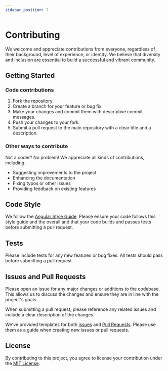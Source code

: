 ```yaml
---
sidebar_position: 7
---
```


# Contributing

We welcome and appreciate contributions from everyone, regardless of their
background, level of experience, or identity. We believe that diversity and
inclusion are essential to build a successful and vibrant community.

## Getting Started

### Code contributions

1. Fork the repository.
2. Create a branch for your feature or bug fix.
3. Make your changes and commit them with descriptive commit messages.
4. Push your changes to your fork.
5. Submit a pull request to the main repository with a clear title and a description.

### Other ways to contribute

Not a coder? No problem! We appreciate all kinds of contributions, including:

- Suggesting improvements to the project
- Enhancing the documentation
- Fixing typos or other issues
- Providing feedback on existing features

## Code Style

We follow the [Angular Style Guide](https://angular.io/guide/styleguide). Please
ensure your code follows this style guide and the overall and that your code
builds and passes tests before submitting a pull request.

## Tests

Please include tests for any new features or bug fixes. All tests should pass
before submitting a pull request.

## Issues and Pull Requests

Please open an issue for any major changes or additions to the codebase. This
allows us to discuss the changes and ensure they are in line with the project's goals.

When submitting a pull request, please reference any related issues and include
a clear description of the changes.

We've provided templates for both
[issues](https://github.com/pBouillon/ngx-flagr/blob/main/.github/ISSUE_TEMPLATE.md)
and [Pull Requests](https://github.com/pBouillon/ngx-flagr/blob/main/.github/PULL_REQUEST_TEMPLATE.md).
Please use them as a guide when creating new issues or pull requests.

## License

By contributing to this project, you agree to license your contribution under
the [MIT License](https://github.com/pBouillon/ngx-flagr/blob/main/LICENSE).
